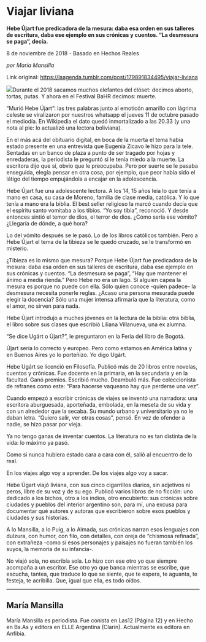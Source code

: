# Viajar liviana

**Hebe Újart fue predicadora de la mesura: daba esa orden en sus talleres de escritura, daba ese ejemplo en sus crónicas y cuentos. “La desmesura se paga”, decía.**

8 de noviembre de 2018 - Basado en Hechos Reales

_por María Mansilla_

Link original: https://laagenda.tumblr.com/post/179891834495/viajar-liviana

![](https://64.media.tumblr.com/cf9468db226000b7e38e88e01e777f47/tumblr_inline_phxjskBgzz1t6q87u_500.jpg)Durante el 2018 sacamos muchos elefantes del clóset: decimos aborto, tortas, putas. Y ahora en el Festival BaHR decimos: muerte. 


“Murió Hebe Újart”: las tres palabras junto al emoticón amarillo con lágrima celeste se viralizaron por nuestros whatsapp el jueves 11 de octubre pasado el mediodía. En Wikipedia el dato quedó inmortalizado a las 20.33 (y una nota al pie: lo actualizó una lectora boliviana). 


En el más acá del obituario digital, en boca de la muerta el tema había estado presente en una entrevista que Eugenia Zicavo le hizo para la tele. Sentadas en un banco de plaza a punto de ser tragado por hojas y enredaderas, la periodista le preguntó si le tenía miedo a la muerte. La escritora dijo que sí, obvio que le preocupaba. Pero por suerte se le pasaba enseguida, elegía pensar en otra cosa, por ejemplo, que peor había sido el látigo del tiempo empujándola a encajar en la adolescencia. 


Hebe Újart fue una adolescente lectora. A los 14, 15 años leía lo que tenía a mano en casa, su casa de Moreno, familia de clase media, católica. Y lo que tenía a mano era la biblia. El best seller religioso la marcó cuando decía que el espíritu santo vomitaba a los tibios. “Yo soy tibia”, reconoció. Y desde entonces sintió el temor de dios, el terror de dios. ¿Cómo sería ese vómito? ¿Llegaría de dónde, a qué hora?


Lo del vómito después se le pasó. Lo de los libros católicos también. Pero a Hebe Újart el tema de la tibieza se le quedó cruzado, se le transformó en misterio. 


¿Tibieza es lo mismo que mesura? Porque Hebe Újart fue predicadora de la mesura: daba esa orden en sus talleres de escritura, daba ese ejemplo en sus crónicas y cuentos. “La desmesura se paga”, “Hay que mantener el ánimo a media rienda.” Pero Hebe no era un lago. Si alguien capea la mesura es porque no puede con ella. Sólo quien conoce -quien padece- la desmesura necesita ponerle reglas. ¿Acaso una persona mesurada puede elegir la docencia? Sólo una mujer intensa afirmaría que la literatura, como el amor, no sirven para nada. 


Hebe Újart introdujo a muches jóvenes en la lectura de la biblia: otra biblia, el libro sobre sus clases que escribió Liliana Villanueva, una ex alumna. 


“Se dice Ugárt o Újart?”, le preguntaron en la Feria del libro de Bogotá.


Újart sería lo correcto y europeo. Pero como estamos en América latina y en Buenos Aires yo lo porteñizo. Yo digo Ugárt.


Hebe Ugárt se licenció en Filosofía. Publicó más de 20 libros entre novelas, cuentos y crónicas. Fue docente en la primaria, en la secundaria y en la facultad. Ganó premios. Escribió mucho. Deambuló más. Fue coleccionista de refranes como este: “Para hacerse vaqueano hay que perderse una vez”. 


Cuando empezó a escribir crónicas de viajes se inventó una narradora: una escritora aburguesada, aporteñada, embolada, en la meseta de su vida y con un alrededor que la secaba. Su mundo urbano y universitario ya no le daban letra. “Quiero salir, ver otras cosas”, pensó. En vez de ofender a nadie, se hizo pasar por vieja. 


Ya no tengo ganas de inventar cuentos. La literatura no es tan distinta de la vida: lo máximo ya pasó.


Como si nunca hubiera estado cara a cara con él, salió al encuentro de lo real.
 

En los viajes algo voy a aprender. De los viajes algo voy a sacar. 


Hebe Úgart viajó liviana, con sus cinco cigarrillos diarios, sin adjetivos ni peros, libre de su voz y de su ego. Publicó varios libros de no ficción: uno dedicado a los bichos, otro a los indios, otro encubierto: sus crónicas sobre ciudades y pueblos del interior argentino son, para mí, una excusa para documentar qué autores y autoras que escribieron sobre esos pueblos y ciudades y sus historias. 


A lo Mansilla, a lo Puig, a lo Almada, sus crónicas narran esos lenguajes con dulzura, con humor, con filo, con detalles, con oreja de “chismosa refinada”, con extrañeza -como si esos personajes y paisajes no fueran también los suyos, la memoria de su infancia-. 


No viajó sola, no escribía sola. Lo hizo con ese otro yo que siempre acompaña a un escritor. Ese otro yo que banca mientras se escribe, que escucha, tantea, que traduce lo que se siente, que te espera, te aguanta, te festeja, te acribilla. Que, igual que ella, es todo oídos.


  




---

 María Mansilla
---------------

 María Mansilla es periodista. Fue conista en Las12 (Página 12) y en Hecho en Bs.As y editora en ELLE Argentina (Clarín). Actualmente es editora en Anfibia. 

